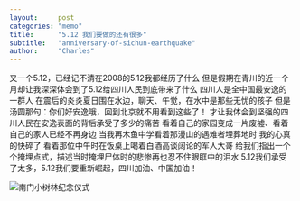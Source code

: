 ```yaml
---
layout:     post
categories: "memo"
title:      "5.12 我们要做的还有很多"
subtitle:   "anniversary-of-sichun-earthquake"
author:     "Charles"
---
```


又一个5.12，已经记不清在2008的5.12我都经历了什么
但是假期在青川的近一个月却让我深深体会到了5.12给四川人民到底带来了什么
四川人是全中国最安逸的一群人
在震后的炎炎夏日围在水边，聊天、午觉，在水中是那些无忧的孩子
但是汤圆那句：你们好安逸哦，回到北京就不用看到这些了！
才让我体会到坚强的四川人民在安逸表面的背后承受了多少的痛苦
看着自己的家园变成一片废墟、看着自己的家人已经不再身边
当我再木鱼中学看着那漫山的遇难者埋葬地时
我的心真的快碎了
看着那位中午时在饭桌上喝着白酒高谈阔论的军人大哥
给我们指出一个个掩埋点式，描述当时掩埋尸体时的悲惨再也忍不住眼眶中的泪水
5.12我们承受了太多，5.12我们要重新崛起，四川加油、中国加油！

![南门小树林纪念仪式]({{site.imageurl}}/anniversary-of-sichun-earthquake.jpg)
